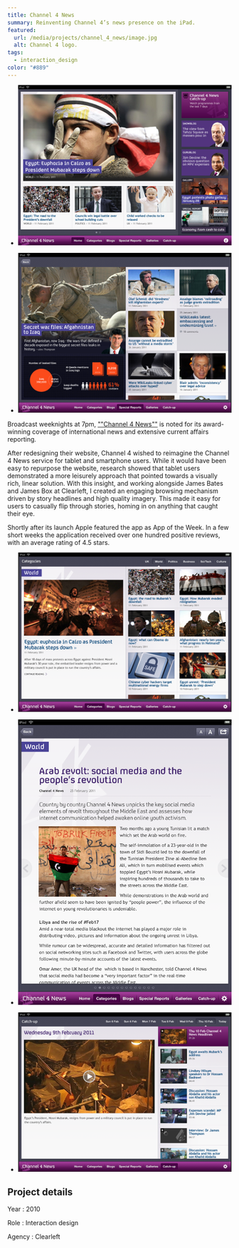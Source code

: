 ```yaml
---
title: Channel 4 News
summary: Reinventing Channel 4’s news presence on the iPad.
featured:
  url: /media/projects/channel_4_news/image.jpg
  alt: Channel 4 logo.
tags:
  - interaction_design
color: "#889"
---
```


- ![Home screen.](../media/projects/channel_4_news/home_screenshot.png)

- ![Special report.](../media/projects/channel_4_news/special_report_screenshot.png)

Broadcast weeknights at 7pm, [""Channel 4 News""][1] is noted for its award-winning coverage of international news and extensive current affairs reporting.

After redesigning their website, Channel 4 wished to reimagine the Channel 4 News service for tablet and smartphone users. While it would have been easy to repurpose the website, research showed that tablet users demonstrated a more leisurely approach that pointed towards a visually rich, linear solution. With this insight, and working alongside James Bates and James Box at Clearleft, I created an engaging browsing mechanism driven by story headlines and high quality imagery. This made it easy for users to casually flip through stories, homing in on anything that caught their eye.

Shortly after its launch Apple featured the app as App of the Week. In a few short weeks the application received over one hundred positive reviews, with an average rating of 4.5 stars.

- ![Category screen.](../media/projects/channel_4_news/category_screenshot.png)

- ![News article.](../media/projects/channel_4_news/article_screenshot.png)

- ![Catch-up screen.](../media/projects/channel_4_news/catchup_screenshot.png)

## Project details

Year
: 2010

Role
: Interaction design

Agency
: Clearleft

[1]: https://news.channel4.com
